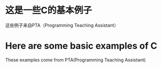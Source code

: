 # 这是一些C的基本例子
这些例子来自PTA（Programming Teaching Assistant）
# Here are some basic examples of C
These examples come from PTA(Programming Teaching Assistant)
